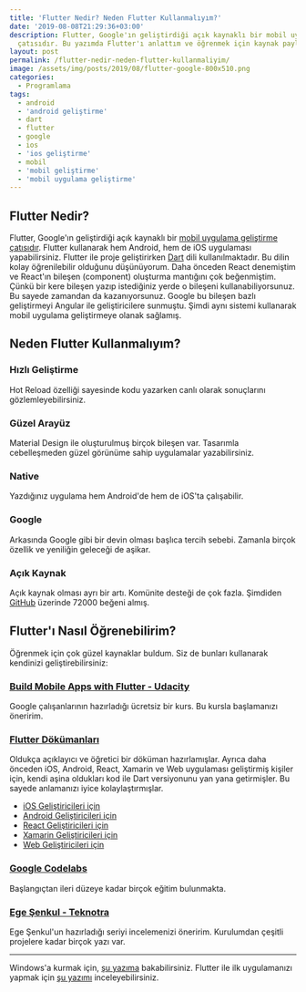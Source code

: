 ```yaml
---
title: 'Flutter Nedir? Neden Flutter Kullanmalıyım?'
date: '2019-08-08T21:29:36+03:00'
description: Flutter, Google'ın geliştirdiği açık kaynaklı bir mobil uygulama geliştirme
  çatısıdır. Bu yazımda Flutter'ı anlattım ve öğrenmek için kaynak paylaştım.
layout: post
permalink: /flutter-nedir-neden-flutter-kullanmaliyim/
image: /assets/img/posts/2019/08/flutter-google-800x510.png
categories:
  - Programlama
tags:
  - android
  - 'android geliştirme'
  - dart
  - flutter
  - google
  - ios
  - 'ios geliştirme'
  - mobil
  - 'mobil geliştirme'
  - 'mobil uygulama geliştirme'
---
```


## Flutter Nedir?

Flutter, Google'ın geliştirdiği açık kaynaklı bir [mobil uygulama geliştirme çatısıdır](https://flutter.dev/). Flutter kullanarak hem Android, hem de iOS uygulaması yapabilirsiniz. Flutter ile proje geliştirirken [Dart](https://dart.dev/) dili kullanılmaktadır. Bu dilin kolay öğrenilebilir olduğunu düşünüyorum. Daha önceden React denemiştim ve React'ın bileşen (component) oluşturma mantığını çok beğenmiştim. Çünkü bir kere bileşen yazıp istediğiniz yerde o bileşeni kullanabiliyorsunuz. Bu sayede zamandan da kazanıyorsunuz. Google bu bileşen bazlı geliştirmeyi Angular ile geliştiricilere sunmuştu. Şimdi aynı sistemi kullanarak mobil uygulama geliştirmeye olanak sağlamış.

## Neden Flutter Kullanmalıyım?

### Hızlı Geliştirme

Hot Reload özelliği sayesinde kodu yazarken canlı olarak sonuçlarını gözlemleyebilirsiniz.

### Güzel Arayüz

Material Design ile oluşturulmuş birçok bileşen var. Tasarımla cebelleşmeden güzel görünüme sahip uygulamalar yazabilirsiniz.

### Native

Yazdığınız uygulama hem Android'de hem de iOS'ta çalışabilir.

### Google

Arkasında Google gibi bir devin olması başlıca tercih sebebi. Zamanla birçok özellik ve yeniliğin geleceği de aşikar.

### Açık Kaynak

Açık kaynak olması ayrı bir artı. Komünite desteği de çok fazla. Şimdiden [GitHub](https://github.com/flutter/flutter) üzerinde 72000 beğeni almış.

## Flutter'ı Nasıl Öğrenebilirim?

Öğrenmek için çok güzel kaynaklar buldum. Siz de bunları kullanarak kendinizi geliştirebilirsiniz:

### [Build Mobile Apps with Flutter - Udacity](https://www.udacity.com/course/build-native-mobile-apps-with-flutter--ud905)

Google çalışanlarının hazırladığı ücretsiz bir kurs. Bu kursla başlamanızı öneririm.

### [Flutter Dökümanları](https://flutter.dev/docs)

Oldukça açıklayıcı ve öğretici bir döküman hazırlamışlar. Ayrıca daha önceden iOS, Android, React, Xamarin ve Web uygulaması geliştirmiş kişiler için, kendi aşina oldukları kod ile Dart versiyonunu yan yana getirmişler. Bu sayede anlamanızı iyice kolaylaştırmışlar.

- [iOS Geliştiricileri için](https://flutter.dev/docs/get-started/flutter-for/ios-devs)
- [Android Geliştiricileri için](https://flutter.dev/docs/get-started/flutter-for/android-devs)
- [React Geliştiricileri için](https://flutter.dev/docs/get-started/flutter-for/react-native-devs#sidenav-1)
- [Xamarin Geliştiricileri için](https://flutter.dev/docs/get-started/flutter-for/xamarin-forms-devs)
- [Web Geliştiricileri için](https://flutter.dev/docs/get-started/flutter-for/web-devs)

### [Google Codelabs](https://codelabs.developers.google.com/?cat=Flutter)

Başlangıçtan ileri düzeye kadar birçok eğitim bulunmakta.

### [Ege Şenkul - Teknotra](https://www.teknotra.com/category/yazilim-gelistirme/dart-flutter/)

Ege Şenkul'un hazırladığı seriyi incelemenizi öneririm. Kurulumdan çeşitli projelere kadar birçok yazı var.

---

Windows'a kurmak için, [şu yazıma](https://www.erdiucar.com/flutter-kurulumu-windows/) bakabilirsiniz. Flutter ile ilk uygulamanızı yapmak için [şu yazımı](https://www.erdiucar.com/flutter-ile-merhaba-dunya-uygulamasi/) inceleyebilirsiniz.
